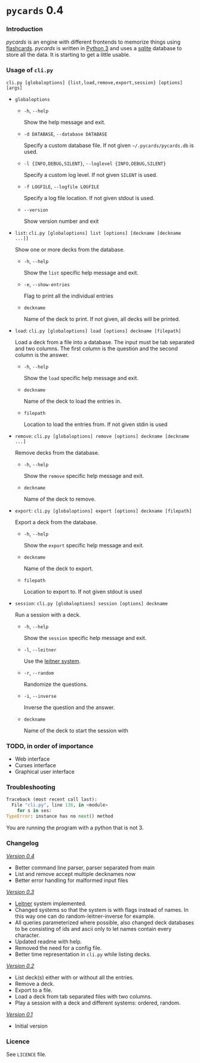`pycards` 0.4
===========

### Introduction
*pycards* is an engine with different frontends to memorize things using
[flashcards][1]. *pycards* is written in [Python 3][2] and uses a [sqlite][3]
database to store all the data. It is starting to get a little usable.

### Usage of `cli.py`
`cli.py [globaloptions] {list,load,remove,export,session} [options] [args]`

- `globaloptions`
	- `-h`, `--help`
	
		Show the help message and exit.
	- `-d DATABASE`, `--database DATABASE`
	
		Specify a custom database file. If not given `~/.pycards/pycards.db` is
		used.
	- `-l {INFO,DEBUG,SILENT}`, `--loglevel {INFO,DEBUG,SILENT}`
	
	  Specify a custom log level. If not given `SILENT` is used.
	- `-f LOGFILE`, `--logfile LOGFILE`
	
	  Specify a log file location. If not given stdout is used.
	- `--version`
	
		Show version number and exit
- `list`: `cli.py [globaloptions] list [options] [deckname [deckname ...]]`

	Show one or more decks from the database.
	- `-h`, `--help`
	
		Show the `list` specific help message and exit.
	- `-e`, `--show-entries`
	
		Flag to print all the individual entries
	
	- `deckname`
	
		Name of the deck to print. If not given, all decks will be printed.
- `load`:  `cli.py [globaloptions] load [options] deckname [filepath]`

	Load a deck from a file into a database. The input must be tab separated and
	two columns. The first column is the question and the second column is the
	answer.
	- `-h`, `--help`
	
		Show the `load` specific help message and exit.
	- `deckname`
	
		Name of the deck to load the entries in.
	- `filepath`
	
		Location to load the entries from. If not given stdin is used
- `remove`: `cli.py [globaloptions] remove [options] deckname [deckname ...]`

	Remove decks from the database.
	- `-h`, `--help`
	
		Show the `remove` specific help message and exit.
	- `deckname`
	
		Name of the deck to remove.
- `export`:  `cli.py [globaloptions] export [options] deckname [filepath]`

	Export a deck from the database.
	- `-h`, `--help`
	
		Show the `export` specific help message and exit.
	- `deckname`
	
		Name of the deck to export.
	- `filepath`
	
		Location to export to. If not given stdout is used
- `session`: `cli.py [globaloptions] session [options] deckname`

	Run a session with a deck.
	- `-h`, `--help`
	
		Show the `session` specific help message and exit.
	- `-l`, `--leitner`
	
		Use the [leitner system][4].
	- `-r`, `--random`
	
		Randomize the questions.
	- `-i`, `--inverse`
	
		Inverse the question and the answer.
	- `deckname`
	
		Name of the deck to start the session with

### TODO, in order of importance
- Web interface
- Curses interface
- Graphical user interface

### Troubleshooting
```python
Traceback (most recent call last):
  File "cli.py", line 138, in <module>
    for s in ses:
TypeError: instance has no next() method
```
You are running the program with a python that is not 3.

### Changelog
*[Version 0.4](https://github.com/dopefishh/pycards/releases/tag/v0.4)*
- Better command line parser, parser separated from main
- List and remove accept multiple decknames now
- Better error handling for malformed input files

*[Version 0.3](https://github.com/dopefishh/pycards/releases/tag/v0.3)*
- [Leitner][4] system implemented.
- Changed systems so that the system is with flags instead of names. In this
  way one can do random-leitner-inverse for example.
- All queries parameterized where possible, also changed deck databases to be
  consisting of ids and ascii only to let names contain every character.
- Updated readme with help.
- Removed the need for a config file.
- Better time representation in `cli.py` while listing decks.

*[Version 0.2](https://github.com/dopefishh/pycards/releases/tag/v0.2)*
- List deck(s) either with or without all the entries.
- Remove a deck.
- Export to a file.
- Load a deck from tab separated files with two columns.
- Play a session with a deck and different systems: ordered, random.

*[Version 0.1](https://github.com/dopefishh/pycards/releases/tag/v0.1)*
- Initial version

### Licence
See `LICENCE` file.

[1]: https://en.wikipedia.org/wiki/Flashcard
[2]: https://www.python.org
[3]: https://www.sqlite.org
[4]: https://en.wikipedia.org/wiki/Leitner_system
